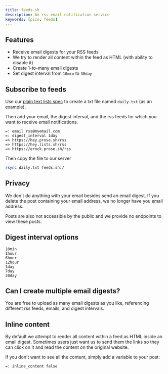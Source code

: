 ```yaml
---
title: feeds.sh
description: An rss email notification service
keywords: [pico, feeds]
---
```


## Features

- Receive email digests for your RSS feeds
- We try to render all content within the feed as HTML (with ability to disable
  it)
- Create 1-to-many email digests
- Set digest interval from `10min` to `30day`

## Subscribe to feeds

Use our [plain text lists spec](/plain-text-lists) to create a txt file named
`daily.txt` (as an example).

Then add your email, the digest interval, and the rss feeds for which you want
to receive email notifications.

```
=: email rss@myemail.com
=: digest_interval 1day
=> https://hey.prose.sh/rss
=> https://hey.lists.sh/rss
=> https://erock.prose.sh/rss
```

Then copy the file to our server

```bash
rsync daily.txt feeds.sh:/
```

## Privacy

We don't do anything with your email besides send an email digest. If you delete
the post containing your email address, we no longer have you email address.

Posts are also not accessible by the public and we provide no endpoints to view
these posts.

## Digest interval options

```
10min
1hour
6hour
12hour
1day
7day
30day
```

## Can I create multiple email digests?

You are free to upload as many email digests as you like, referencing different
rss feeds, emails, and digest intervals.

## Inline content

By default we attempt to render all content within a feed as HTML inside an
email digest. Sometimes users just want us to send them the links so they can
click on it and read the content on the original website.

If you don't want to see all the content, simply add a variable to your post:

```
=: inline_content false
```
